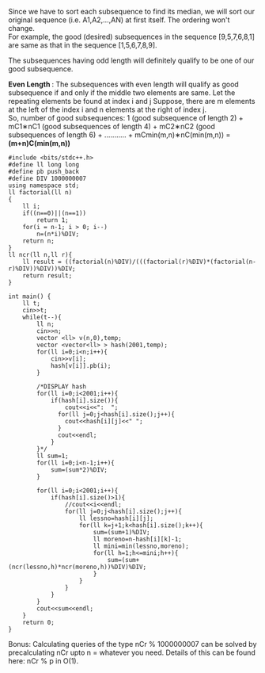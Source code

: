 Since we have to sort each subsequence to find its median, we will sort our original sequence (i.e. A1,A2,…,AN) at first itself. The ordering won't change.<br>
For example, the good (desired) subsequences in the sequence [9,5,7,6,8,1] are same as that in the sequence [1,5,6,7,8,9].

The subsequences having odd length will definitely qualify to be one of our good subsequence.

<b> Even Length </b>: The subsequences with even length will qualify as good subsequence if and only if the middle two elements are same. Let the repeating elements be found at index i and j Suppose, there are m elements at the left of the index i and n elements at the right of index j.<br>
So, number of good subsequences: 1 (good subsequence of length 2) + mC1∗nC1 (good subsequences of length 4) + mC2∗nC2 (good subsequences of length 6) + ........... + mCmin(m,n)∗nC(min(m,n)) = <b>(m+n)C(min(m,n))</b><br>

```
#include <bits/stdc++.h>
#define ll long long
#define pb push_back
#define DIV 1000000007
using namespace std;
ll factorial(ll n)
{
	ll i;
	if((n==0)||(n==1))
		return 1;
	for(i = n-1; i > 0; i--)
		n=(n*i)%DIV;
	return n;
}
ll ncr(ll n,ll r){
	ll result = ((factorial(n)%DIV)/(((factorial(r)%DIV)*(factorial(n-r)%DIV))%DIV))%DIV;
	return result;
}

int main() {
	ll t;
	cin>>t;
	while(t--){
		ll n;
		cin>>n;
		vector <ll> v(n,0),temp;
		vector <vector<ll> > hash(2001,temp);
		for(ll i=0;i<n;i++){
			cin>>v[i];
			hash[v[i]].pb(i);
		}
		
		/*DISPLAY hash
		for(ll i=0;i<2001;i++){
			if(hash[i].size()){
				cout<<i<<":  ";
			  for(ll j=0;j<hash[i].size();j++){
			  	cout<<hash[i][j]<<" ";
			  }
			  cout<<endl;
		    }
		}*/
		ll sum=1;
		for(ll i=0;i<n-1;i++){
			sum=(sum*2)%DIV;
		}
		
		for(ll i=0;i<2001;i++){
			if(hash[i].size()>1){
				//cout<<i<<endl;
				for(ll j=0;j<hash[i].size();j++){
					ll lessno=hash[i][j];
					for(ll k=j+1;k<hash[i].size();k++){
						sum=(sum+1)%DIV;
						ll moreno=n-hash[i][k]-1;
						ll mini=min(lessno,moreno);
						for(ll h=1;h<=mini;h++){
							sum=(sum+(ncr(lessno,h)*ncr(moreno,h))%DIV)%DIV;
						}
					}
				}
			}
		}
		cout<<sum<<endl;
	}
	return 0;
}
```
Bonus: Calculating queries of the type nCr % 1000000007 can be solved by precalculating nCr upto n = whatever you need. Details of this can be found here: nCr % p in O(1).
